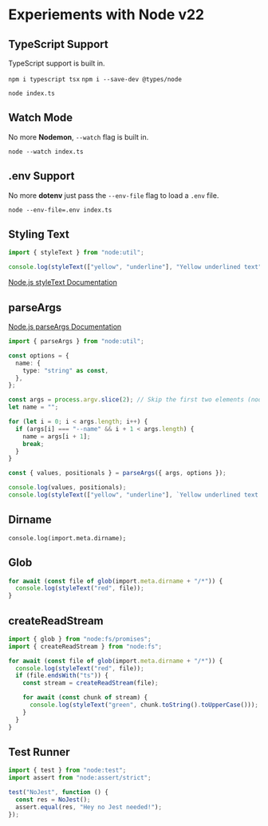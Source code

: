 # Experiements with Node v22

## TypeScript Support

TypeScript support is built in.

`npm i typescript tsx`
`npm i --save-dev @types/node`

`node index.ts`

## Watch Mode

No more **Nodemon**, `--watch` flag is built in.

`node --watch index.ts`

## .env Support

No more **dotenv** just pass the `--env-file` flag to load a `.env` file.

`node --env-file=.env index.ts`

## Styling Text

```ts
import { styleText } from "node:util";

console.log(styleText(["yellow", "underline"], "Yellow underlined text"));
```

[Node.js styleText Documentation](https://nodejs.org/docs/latest/api/all.html#all_util_utilstyletextformat-text)

## parseArgs

[Node.js parseArgs Documentation](https://nodejs.org/docs/latest/api/all.html#all_util_utilparseargsconfig)

```ts
import { parseArgs } from "node:util";

const options = {
  name: {
    type: "string" as const,
  },
};

const args = process.argv.slice(2); // Skip the first two elements (node and script path)
let name = "";

for (let i = 0; i < args.length; i++) {
  if (args[i] === "--name" && i + 1 < args.length) {
    name = args[i + 1];
    break;
  }
}

const { values, positionals } = parseArgs({ args, options });

console.log(values, positionals);
console.log(styleText(["yellow", "underline"], `Yellow underlined text - ${name}`));
```

## Dirname

`console.log(import.meta.dirname);`

## Glob

```ts
for await (const file of glob(import.meta.dirname + "/*")) {
  console.log(styleText("red", file));
}
```

## createReadStream

```ts
import { glob } from "node:fs/promises";
import { createReadStream } from "node:fs";

for await (const file of glob(import.meta.dirname + "/*")) {
  console.log(styleText("red", file));
  if (file.endsWith("ts")) {
    const stream = createReadStream(file);

    for await (const chunk of stream) {
      console.log(styleText("green", chunk.toString().toUpperCase()));
    }
  }
}
```

## Test Runner

```ts
import { test } from "node:test";
import assert from "node:assert/strict";

test("NoJest", function () {
  const res = NoJest();
  assert.equal(res, "Hey no Jest needed!");
});
```
